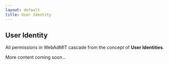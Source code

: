 ```yaml
---
layout: default
title: User Identity
---
```


## User Identity

All permissions in WebAdMIT cascade from the concept of **User Identities**.

More content coming soon...
